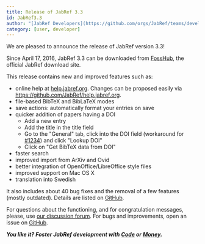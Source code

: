 ```yaml
---
title: Release of JabRef 3.3
id: JabRef3.3
author: "[JabRef Developers](https://github.com/orgs/JabRef/teams/developers)"
category: [user, developer]
---
```


We are pleased to announce the release of JabRef version 3.3!

Since April 17, 2016, JabRef 3.3 can be downloaded from [FossHub](http://www.fosshub.com/JabRef.html), the official JabRef download site.

This release contains new and improved features such as:

 * online help at [help.jabref.org](https://help.jabref.org). Changes can be proposed easily via <https://github.com/JabRef/help.jabref.org>.
 * file-based BibTeX and BibLaTeX modes 
 * save actions: automatically format your entries on save
 * quicker addition of papers having a DOI
   * Add a new entry
   * Add the title in the title field
   * Go to the "General" tab, click into the DOI field (workaround for [#1234](https://github.com/JabRef/jabref/issues/1234)) and click "Lookup DOI"
   * Click on "Get BibTeX data from DOI"
 * faster search
 * improved import from ArXiv and Ovid
 * better integration of OpenOffice/LibreOffice style files
 * improved support on Mac OS X
 * translation into Swedish

It also includes about 40 bug fixes and the removal of a few features (mostly outdated).
Details are listed on [GitHub](https://github.com/JabRef/jabref/blob/v3.3/CHANGELOG.md).

For questions about the functioning, and for congratulation messages, please, use [our discussion forum](http://discourse.jabref.org/).
For bugs and improvements, open an issue on [GitHub](https://github.com/JabRef/jabref/issues).

_**You like it? Foster JabRef development with [Code](https://github.com/JabRef/jabref/blob/master/CONTRIBUTING.md) or [Money](https://github.com/JabRef/jabref/wiki/Donations).**_
